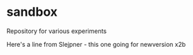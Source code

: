 # sandbox
Repository for various experiments

Here's a line from Slejpner - this one going for newversion x2b
